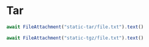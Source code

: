 # Tar

```js
await FileAttachment("static-tar/file.txt").text()
```

```js
await FileAttachment("static-tgz/file.txt").text()
```
